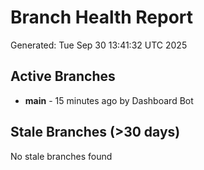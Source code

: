 # Branch Health Report
Generated: Tue Sep 30 13:41:32 UTC 2025

## Active Branches
- **main** - 15 minutes ago by Dashboard Bot

## Stale Branches (>30 days)
No stale branches found
